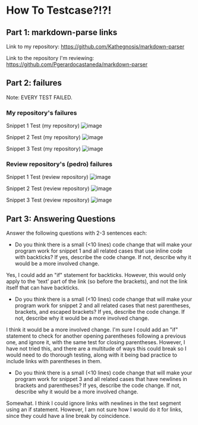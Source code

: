 # How To Testcase?!?!
## Part 1: markdown-parse links
Link to my repository: https://github.com/Kathegnosis/markdown-parser


Link to the repository I'm reviewing: https://github.com/Pgerardocastaneda/markdown-parser 


## Part 2: failures 
Note: EVERY TEST FAILED. 

### My repository's failures
Snippet 1 Test (my repository)
![image](https://user-images.githubusercontent.com/88159129/169742800-af363b6b-98a0-449a-923e-85083dd028ef.png)

Snippet 2 Test (my repository)
![image](https://user-images.githubusercontent.com/88159129/169742867-d4d1f7d8-2cfe-4dbe-8936-698058baf2ee.png)

Snippet 3 Test (my repository)
![image](https://user-images.githubusercontent.com/88159129/169742923-10d057cf-b691-4c0b-be42-e9221e767eb4.png)


### Review repository's (pedro) failures
Snippet 1 Test (review repository)
![image](https://user-images.githubusercontent.com/88159129/169743200-20306b52-9de7-4fa6-88c8-5c77abf7f44a.png)

Snippet 2 Test (review repository)
![image](https://user-images.githubusercontent.com/88159129/169743232-b26464a1-1545-4f32-b098-03fec9771b56.png)

Snippet 3 Test (review repository)
![image](https://user-images.githubusercontent.com/88159129/169743278-a56e14e9-f1b1-4841-8016-c2190d251272.png)


## Part 3: Answering Questions
Answer the following questions with 2-3 sentences each:
* Do you think there is a small (<10 lines) code change that will make your program work for snippet 1 and all related cases that use inline code with backticks? If yes, describe the code change. If not, describe why it would be a more involved change.


Yes, I could add an "if" statement for backticks. However, this would only apply to the 'text' part of the link (so before the brackets), and not the link itself that can have backticks. 


* Do you think there is a small (<10 lines) code change that will make your program work for snippet 2 and all related cases that nest parentheses, brackets, and escaped brackets? If yes, describe the code change. If not, describe why it would be a more involved change.


I think it would be a more involved change. I'm sure I could add an "if" statement to check for another opening parentheses following a previous one, and ignore it, with the same test for closing parentheses. However, I have not tried this, and there are a multitude of ways this could break so I would need to do thorough testing, along with it being bad practice to include links with parentheses in them. 


* Do you think there is a small (<10 lines) code change that will make your program work for snippet 3 and all related cases that have newlines in brackets and parentheses? If yes, describe the code change. If not, describe why it would be a more involved change.


Somewhat. I think I could ignore links with newlines in the text segment using an if statement. However, I am not sure how I would do it for links, since they could have a line break by coincidence.

